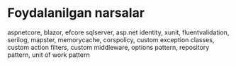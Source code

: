 # Foydalanilgan narsalar

aspnetcore, 
blazor,
efcore
sqlserver,
asp.net identity,
xunit,
fluentvalidation,
serilog,
mapster,
memorycache,
corspolicy,
custom exception classes,
custom action filters,
custom middleware,
options pattern,
repository pattern,
unit of work pattern







